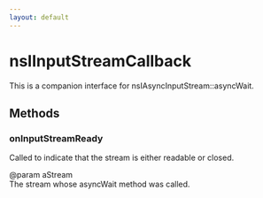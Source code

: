 ```yaml
---
layout: default
---
```


# nsIInputStreamCallback #
  
This is a companion interface for nsIAsyncInputStream::asyncWait.  
  

## Methods ##

### onInputStreamReady ###
  
Called to indicate that the stream is either readable or closed.  
  
@param aStream  
       The stream whose asyncWait method was called.  
  
